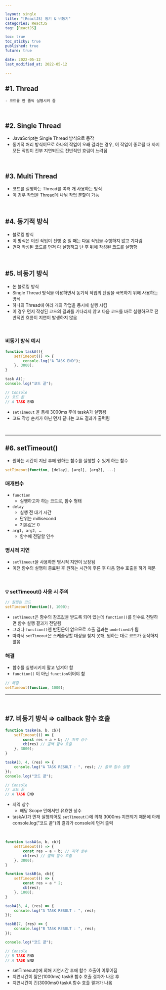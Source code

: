 ```yaml
---

layout: single
title: "[ReactJS] 동기 & 비동기"
categories: ReactJS
tag: [ReactJS]

toc: true
toc_sticky: true
published: true
future: true

date: 2022-05-12
last_modified_at: 2022-05-12

---
```


## #1. Thread
    - 코드를 한 줄씩 실행시켜 줌

<br />

## #2. Single Thread

- JavaScript는 Single Thread 방식으로 동작
- 동기적 처리 방식이므로 하나의 작업이 오래 걸리는 경우, 이 작업이 종료될 때 까지 모든 작업이 전부 지연되므로 전반적인 흐림이 느려짐

<br />

## #3. Multi Thread

- 코드를 실행하는 Thread를 여러 개 사용하는 방식
- 이 경우 작업을 Thread에 나눠 작업 분할이 가능

<br />

## #4. 동기적 방식

- 블로킹 방식
- 이 방식은 이전 작업이 진행 중 일 때는 다음 작업을 수행하지 않고 기다림
- 먼저 작성된 코드를 먼저 다 실행하고 난 후 뒤에 작성된 코드를 실행함

<br />

## #5. 비동기 방식

- 논 블로킹 방식
- Single Thread 방식을 이용하면서 동기적 작업의 단점을 극복하기 위해 사용하는 방식
- 하나의 Thread에 여러 개의 작업을 동시에 실행 시킴
- 이 경우 먼저 작성된 코드의 결과를 기다리지 않고 다음 코드를 바로 실행하므로 전반적인 흐름이 지연이 발생하지 않음

<br />

### 비동기 방식 예시

```jsx
function taskA(){
	setTimeout(() => {
		console.log("A TASK END");
	}, 3000);
}

task A();
console.log("코드 끝");

// Console
// 코드 끝
// A TASK END
```

- `setTimeout` 을 통해 3000ms 후에 taskA가 실행됨
- 코드 작성 순서가 아닌 먼저 끝나는 코드 결과가 출력됨

<br />

---

## #6. setTimeout()

- 원하는 시간이 지난 후에 원하는 함수를 실행할 수 있게 하는 함수

```jsx
setTimeout(function, [delay], [arg1], [arg2], ...)
```

### 매개변수

- `function`
    - 실행하고자 하는 코드로, 함수 형태
- `delay`
    - 실행 전 대기 시간
    - 단위는 millisecond
    - 기본값은 0
- `arg1, arg2, …`
    - 함수에 전달할 인수

### 명시적 지연

- `setTimeout`을 사용하면 명시적 지연이 보장됨
- 이전 함수의 실행이 종료된 후 원하는 시간이 후른 후 다음 함수 호출을 하기 때문

<br />

### 💡 setTimeout() 사용 시 주의

```jsx
// 잘못된 코드
setTimeout(function(), 1000);
```

- `setTimeout`은 함수의 참조값을 받도록 되어 있는데 `function()`를 인수로 전달하면 함수 실행 결과가 전달됨
- 그러나 `function()`엔 반환문이 없으므로 호출 결과는 `undefined`가 됨
- 따라서 `setTimeout`은 스케줄링할 대상을 찾지 못해, 원하는 대로 코드가 동작하지 않음

### 해결

- 함수를 실행시키지 말고 넘겨야 함
- `function()` 이 아닌 `function`이어야 함

```jsx
// 해결
setTimeout(function, 1000);
```

---

<br />

## #7. 비동기 방식 ⇒ callback 함수 호출

```jsx
function taskA(a, b, cb){
	setTimeout(() => {
		const res = a + b; // 지역 상수
		cb(res) // 콜백 함수 호출
	}, 3000);
}

taskA(3, 4, (res) => {
	console.log("A TASK RESULT : ", res); // 콜백 함수 실행
});
console.log("코드 끝");

// Console
// 코드 끝
// A TASK END
```

- 지역 상수
    - 해당 Scope 안에서만 유효한 상수
- taskA()가 먼저 실행되어도 `setTimeout()`에 의해 3000ms 지연되기 때문에 아래 console.log(”코드 끝")의 결과가 console에 먼저 출력

<br />

```jsx
function taskA(a, b, cb){
	setTimeout(() => {
		const res = a + b; // 지역 상수
		cb(res) // 콜백 함수 호출
	}, 3000);
}

function taskB(a, cb){
	setTimeout(() => {
		const res = a * 2;
		cb(res);
	}, 1000);
}

taskA(3, 4, (res) => {
	console.log("A TASK RESULT : ", res);
});

taskB(7, (res) => {
	console.log("B TASK RESULT : ", res);
});

console.log("코드 끝");

// Console
// B TASK END
// A TASK END
```

- setTimeout()에 의해 지연시간 후에 함수 호출이 이루어짐
- 지연시간이 짧은(1000ms) taskB 함수 호출 결과가 나온 후
- 지연시간이 긴(3000ms0 taskA 함수 호출 결과가 나옴

<br />
